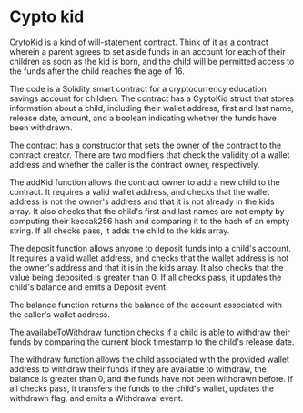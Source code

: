 # Cypto kid

CrytoKid is a kind of will-statement contract. Think of it as a contract wherein a parent agrees to set aside funds in an account for each of their children as soon as the kid is born, and the child will be permitted access to the funds after the child reaches the age of 16.

The code is a Solidity smart contract for a cryptocurrency education savings account for children. The contract has a CyptoKid struct that stores information about a child, including their wallet address, first and last name, release date, amount, and a boolean indicating whether the funds have been withdrawn.

The contract has a constructor that sets the owner of the contract to the contract creator. There are two modifiers that check the validity of a wallet address and whether the caller is the contract owner, respectively.

The addKid function allows the contract owner to add a new child to the contract. It requires a valid wallet address, and checks that the wallet address is not the owner's address and that it is not already in the kids array. It also checks that the child's first and last names are not empty by computing their keccak256 hash and comparing it to the hash of an empty string. If all checks pass, it adds the child to the kids array.

The deposit function allows anyone to deposit funds into a child's account. It requires a valid wallet address, and checks that the wallet address is not the owner's address and that it is in the kids array. It also checks that the value being deposited is greater than 0. If all checks pass, it updates the child's balance and emits a Deposit event.

The balance function returns the balance of the account associated with the caller's wallet address.

The availabeToWithdraw function checks if a child is able to withdraw their funds by comparing the current block timestamp to the child's release date.

The withdraw function allows the child associated with the provided wallet address to withdraw their funds if they are available to withdraw, the balance is greater than 0, and the funds have not been withdrawn before. If all checks pass, it transfers the funds to the child's wallet, updates the withdrawn flag, and emits a Withdrawal event.
